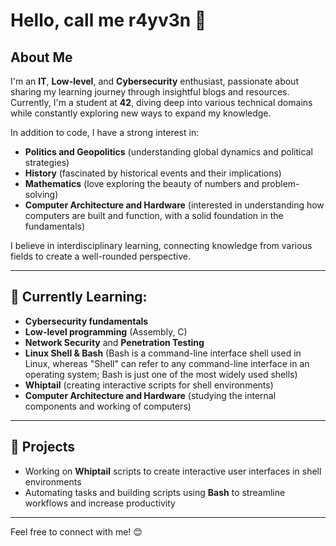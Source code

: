 # Hello, call me r4yv3n 👋

## About Me

I'm an **IT**, **Low-level**, and **Cybersecurity** enthusiast, passionate about sharing my learning journey through insightful blogs and resources. Currently, I'm a student at **42**, diving deep into various technical domains while constantly exploring new ways to expand my knowledge.

In addition to code, I have a strong interest in:
- **Politics and Geopolitics** (understanding global dynamics and political strategies)
- **History** (fascinated by historical events and their implications)
- **Mathematics** (love exploring the beauty of numbers and problem-solving)
- **Computer Architecture and Hardware** (interested in understanding how computers are built and function, with a solid foundation in the fundamentals)

I believe in interdisciplinary learning, connecting knowledge from various fields to create a well-rounded perspective.

---

## 🌱 Currently Learning:
- **Cybersecurity fundamentals**
- **Low-level programming** (Assembly, C)
- **Network Security** and **Penetration Testing**
- **Linux Shell & Bash** (Bash is a command-line interface shell used in Linux, whereas "Shell" can refer to any command-line interface in an operating system; Bash is just one of the most widely used shells)
- **Whiptail** (creating interactive scripts for shell environments)
- **Computer Architecture and Hardware** (studying the internal components and working of computers)

---

## 🚀 Projects
- Working on **Whiptail** scripts to create interactive user interfaces in shell environments
- Automating tasks and building scripts using **Bash** to streamline workflows and increase productivity

---

Feel free to connect with me! 😊
